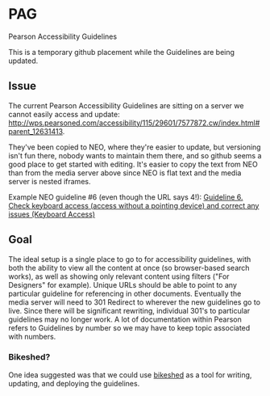 # PAG
Pearson Accessibility Guidelines

This is a temporary github placement while the Guidelines are being updated.

## Issue
The current Pearson Accessibility Guidelines are sitting on a server we cannot easily access and update: <a href="http://wps.pearsoned.com/accessibility/115/29601/7577872.cw/index.html#parent_12631413">http://wps.pearsoned.com/accessibility/115/29601/7577872.cw/index.html#parent_12631413</a>.

They've been copied to NEO, where they're easier to update, but versioning isn't fun there, nobody wants to maintain them there, and so github seems a good place to get started with editing. It's easier to copy the text from NEO than from the media server above since NEO is flat text and the media server is nested iframes.

Example NEO guideline #6 (even though the URL says 4!): <a href="https://neo.pearson.com/docs/DOC-627964-guideline-4-check-the-order-that-content-is-read-in-screen-readers-correct-any-issues-sensible-reading-order">Guideline 6. Check keyboard access (access without a pointing device) and correct any issues (Keyboard Access)</a>


## Goal
The ideal setup is a single place to go to for accessibility guidelines, with both the ability to view all the content at once (so browser-based search works), as well as showing only relevant content using filters ("For Designers" for example). 
Unique URLs should be able to point to any particular guideline for referencing in other documents.
Eventually the media server will need to 301 Redirect to wherever the new guidelines go to live. Since there will be significant rewriting, individual 301's to particular guidelines may no longer work. A lot of documentation within Pearson refers to Guidelines by number so we may have to keep topic associated with numbers.

### Bikeshed?
One idea suggested was that we could use <a href="https://github.com/tabatkins/bikeshed">bikeshed</a> as a tool for writing, updating, and deploying the guidelines.
